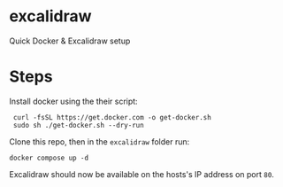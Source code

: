 # excalidraw
Quick Docker & Excalidraw setup

# Steps
Install docker using the their script:
```
 curl -fsSL https://get.docker.com -o get-docker.sh
 sudo sh ./get-docker.sh --dry-run
```

Clone this repo, then in the `excalidraw` folder run:
```
docker compose up -d
```

Excalidraw should now be available on the hosts's IP address on port `80`.
